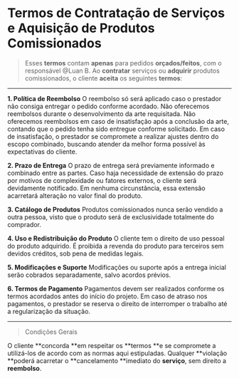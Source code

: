 # Termos de Contratação de Serviços e Aquisição de Produtos Comissionados

> Esses **termos** contam **apenas** para pedidos **orçados/feitos**, com o responsável @Luan B.
 Ao **contratar** serviços ou **adquirir** produtos comissionados, o cliente **aceita** os seguintes **termos**:

---

**1. Política de Reembolso**
O reembolso só será aplicado caso o prestador não consiga entregar o pedido conforme acordado. Não oferecemos reembolsos durante o desenvolvimento da arte requisitada. Não oferecemos reembolsos em caso de insatisfação após a conclusão da arte, contando que o pedido tenha sido entregue conforme solicitado. Em caso de insatisfação, o prestador se compromete a realizar ajustes dentro do escopo combinado, buscando atender da melhor forma possível às expectativas do cliente.

**2. Prazo de Entrega**
O prazo de entrega será previamente informado e combinado entre as partes. Caso haja necessidade de extensão do prazo por motivos de complexidade ou fatores externos, o cliente será devidamente notificado. Em nenhuma circunstância, essa extensão acarretará alteração no valor final do produto.

**3. Catálogo de Produtos**
Produtos comissionados nunca serão vendido a outra pessoa, visto que o produto será de exclusividade totalmente do comprador.

**4. Uso e Redistribuição do Produto**
O cliente tem o direito de uso pessoal do produto adquirido. É proibida a revenda do produto para terceiros sem devidos créditos, sob pena de medidas legais.

**5. Modificações e Suporte**
Modificações ou suporte após a entrega inicial serão cobrados separadamente, salvo acordos prévios. 

**6. Termos de Pagamento**
Pagamentos devem ser realizados conforme os termos acordados antes do início do projeto. Em caso de atraso nos pagamentos, o prestador se reserva o direito de interromper o trabalho até a regularização da situação.

---

> Condições Gerais

O cliente **concorda **em respeitar os **termos **e se compromete a utilizá-los de acordo com as normas aqui estipuladas. Qualquer **violação **poderá acarretar o **cancelamento **imediato do **serviço**, sem direito a **reembolso**.
